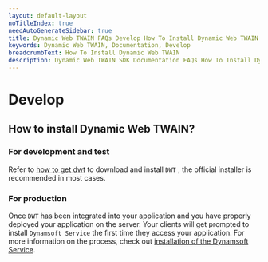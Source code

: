 ```yaml
---
layout: default-layout
noTitleIndex: true
needAutoGenerateSidebar: true
title: Dynamic Web TWAIN FAQs Develop How To Install Dynamic Web TWAIN
keywords: Dynamic Web TWAIN, Documentation, Develop
breadcrumbText: How To Install Dynamic Web TWAIN
description: Dynamic Web TWAIN SDK Documentation FAQs How To Install Dynamic Web TWAIN
---
```


# Develop

## How to install Dynamic Web TWAIN? 

### For development and test

Refer to [how to get dwt]({{site.about}}resources.html#how-to-get-dwt) to download and install `DWT` , the official installer is recommended in most cases.

### For production

Once `DWT` has been integrated into your application and you have properly deployed your application on the server. Your clients will get prompted to install `Dynamsoft Service` the first time they access your application. For more information on the process, check out [installation of the Dynamsoft Service]({{site.indepth}}features/initialize.html#installation-of-the-dynamsoft-service).
